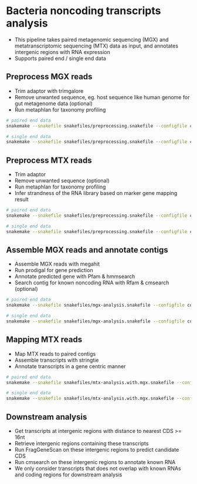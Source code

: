 # Bacteria noncoding transcripts analysis

- This pipeline takes paired metagenomic sequencing (MGX) and metatranscriptomic sequencing (MTX) data as input, and annotates intergenic regions with RNA expression
- Supports paired end / single end data

## Preprocess MGX reads

- Trim adaptor with trimgalore 
- Remove unwanted sequence, eg. host sequence like human genome for gut metagenome data (optional)
- Run metaphlan for taxonomy profiling

```bash
# paired end data
snakemake --snakefile snakefiles/preprocessing.snakefile --configfile config/preprocessing/test-pe.mgx.yaml

# single end data
snakemake --snakefile snakefiles/preprocessing.snakefile --configfile config/preprocessing/test-se.mgx.yaml
```

## Preprocess MTX reads

- Trim adaptor
- Remove unwanted sequence (optional)
- Run metaphlan for taxonomy profiling
- Infer strandness of the RNA library based on marker gene mapping result

```bash
# paired end data
snakemake --snakefile snakefiles/preprocessing.snakefile --configfile config/preprocessing/test-pe.mtx.yaml

# single end data
snakemake --snakefile snakefiles/preprocessing.snakefile --configfile config/preprocessing/test-se.mtx.yaml
```

## Assemble MGX reads and annotate contigs

- Assemble MGX reads with megahit
- Run prodigal for gene prediction
- Annotate predicted gene with Pfam & hmmsearch
- Search contig for known noncoding RNA with Rfam & cmsearch (optional)

```bash
# paired end data
snakemake --snakefile snakefiles/mgx-analysis.snakefile --configfile config/mgx-analysis/test-pe.yaml

# single end data
snakemake --snakefile snakefiles/mgx-analysis.snakefile --configfile config/mgx-analysis/test-se.yaml
```

## Mapping MTX reads

- Map MTX reads to paired contigs
- Assemble transcripts with stringtie
- Annotate transcripts in a gene centric manner

```bash
# paired end data
snakemake --snakefile snakefiles/mtx-analysis.with.mgx.snakefile --configfile config/mtx-analysis-with-mgx/test-pe.yaml

# single end data
snakemake --snakefile snakefiles/mtx-analysis.with.mgx.snakefile --configfile config/mtx-analysis-with-mgx/test-se.yaml
```


## Downstream analysis

- Get transcripts at intergenic regions with distance to nearest CDS >= 16nt
- Retrieve intergenic regions containing these transcripts
- Run FragGeneScan on these intergenic regions to predict candidate CDS
- Run cmsearch on these intergenic regions to annotate known RNA
- We only consider transcripts that does not overlap with known RNAs and coding regions for downstream analysis
